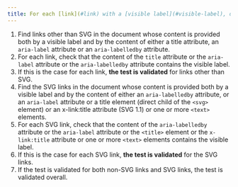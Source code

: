 ```yaml
---
title: For each [link](#link) with a [visible label](#visible-label), does the [accessible name of the link](#title-or-accessible-name-of-link) contain at least the [visible label](#visible-label) (excluding special cases)?
---
```


1. Find links other than SVG in the document whose content is provided both by a visible label and by the content of either a title attribute, an `aria-label` attribute or an `aria-labelledby` attribute.
2. For each link, check that the content of the `title` attribute or the `aria-label` attribute or the `aria-labelledby` attribute contains the visible label.
3. If this is the case for each link, **the test is validated** for links other than SVG.
4. Find the SVG links in the document whose content is provided both by a visible label and by the content of either an `aria-labelledby` attribute, or an `aria-label` attribute or a title element (direct child of the `<svg>` element) or an x-link:title attribute (SVG 1.1) or one or more `<text>` elements.
5. For each SVG link, check that the content of the `aria-labelledby` attribute or the `aria-label` attribute or the `<title>` element or the `x-link:title` attribute or one or more `<text>` elements contains the visible label.
6. If this is the case for each SVG link, **the test is validated** for the SVG links.
7. If the test is validated for both non-SVG links and SVG links, the test is validated overall.